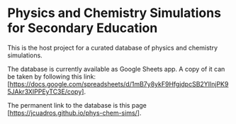 # Physics and Chemistry Simulations for Secondary Education
This is the host project for a curated database of physics and chemistry simulations.

The database is currently available as Google Sheets app. A copy of it can be taken by following this link: [https://docs.google.com/spreadsheets/d/1mB7y8ykF9HfgjdpcSB2YIlnjPK95JAkr3XIPPEyTC3E/copy].

The permanent link to the database is this page [https://jcuadros.github.io/phys-chem-sims/].

